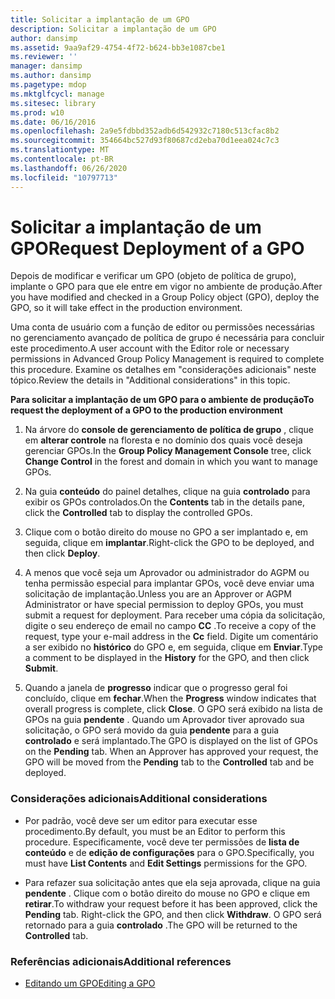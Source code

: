 ```yaml
---
title: Solicitar a implantação de um GPO
description: Solicitar a implantação de um GPO
author: dansimp
ms.assetid: 9aa9af29-4754-4f72-b624-bb3e1087cbe1
ms.reviewer: ''
manager: dansimp
ms.author: dansimp
ms.pagetype: mdop
ms.mktglfcycl: manage
ms.sitesec: library
ms.prod: w10
ms.date: 06/16/2016
ms.openlocfilehash: 2a9e5fdbbd352adb6d542932c7180c513cfac8b2
ms.sourcegitcommit: 354664bc527d93f80687cd2eba70d1eea024c7c3
ms.translationtype: MT
ms.contentlocale: pt-BR
ms.lasthandoff: 06/26/2020
ms.locfileid: "10797713"
---
```

# <span data-ttu-id="9b418-103">Solicitar a implantação de um GPO</span><span class="sxs-lookup"><span data-stu-id="9b418-103">Request Deployment of a GPO</span></span>


<span data-ttu-id="9b418-104">Depois de modificar e verificar um GPO (objeto de política de grupo), implante o GPO para que ele entre em vigor no ambiente de produção.</span><span class="sxs-lookup"><span data-stu-id="9b418-104">After you have modified and checked in a Group Policy object (GPO), deploy the GPO, so it will take effect in the production environment.</span></span>

<span data-ttu-id="9b418-105">Uma conta de usuário com a função de editor ou permissões necessárias no gerenciamento avançado de política de grupo é necessária para concluir este procedimento.</span><span class="sxs-lookup"><span data-stu-id="9b418-105">A user account with the Editor role or necessary permissions in Advanced Group Policy Management is required to complete this procedure.</span></span> <span data-ttu-id="9b418-106">Examine os detalhes em "considerações adicionais" neste tópico.</span><span class="sxs-lookup"><span data-stu-id="9b418-106">Review the details in "Additional considerations" in this topic.</span></span>

**<span data-ttu-id="9b418-107">Para solicitar a implantação de um GPO para o ambiente de produção</span><span class="sxs-lookup"><span data-stu-id="9b418-107">To request the deployment of a GPO to the production environment</span></span>**

1.  <span data-ttu-id="9b418-108">Na árvore do **console de gerenciamento de política de grupo** , clique em **alterar controle** na floresta e no domínio dos quais você deseja gerenciar GPOs.</span><span class="sxs-lookup"><span data-stu-id="9b418-108">In the **Group Policy Management Console** tree, click **Change Control** in the forest and domain in which you want to manage GPOs.</span></span>

2.  <span data-ttu-id="9b418-109">Na guia **conteúdo** do painel detalhes, clique na guia **controlado** para exibir os GPOs controlados.</span><span class="sxs-lookup"><span data-stu-id="9b418-109">On the **Contents** tab in the details pane, click the **Controlled** tab to display the controlled GPOs.</span></span>

3.  <span data-ttu-id="9b418-110">Clique com o botão direito do mouse no GPO a ser implantado e, em seguida, clique em **implantar**.</span><span class="sxs-lookup"><span data-stu-id="9b418-110">Right-click the GPO to be deployed, and then click **Deploy**.</span></span>

4.  <span data-ttu-id="9b418-111">A menos que você seja um Aprovador ou administrador do AGPM ou tenha permissão especial para implantar GPOs, você deve enviar uma solicitação de implantação.</span><span class="sxs-lookup"><span data-stu-id="9b418-111">Unless you are an Approver or AGPM Administrator or have special permission to deploy GPOs, you must submit a request for deployment.</span></span> <span data-ttu-id="9b418-112">Para receber uma cópia da solicitação, digite o seu endereço de email no campo **CC** .</span><span class="sxs-lookup"><span data-stu-id="9b418-112">To receive a copy of the request, type your e-mail address in the **Cc** field.</span></span> <span data-ttu-id="9b418-113">Digite um comentário a ser exibido no **histórico** do GPO e, em seguida, clique em **Enviar**.</span><span class="sxs-lookup"><span data-stu-id="9b418-113">Type a comment to be displayed in the **History** for the GPO, and then click **Submit**.</span></span>

5.  <span data-ttu-id="9b418-114">Quando a janela de **progresso** indicar que o progresso geral foi concluído, clique em **fechar**.</span><span class="sxs-lookup"><span data-stu-id="9b418-114">When the **Progress** window indicates that overall progress is complete, click **Close**.</span></span> <span data-ttu-id="9b418-115">O GPO será exibido na lista de GPOs na guia **pendente** . Quando um Aprovador tiver aprovado sua solicitação, o GPO será movido da guia **pendente** para a guia **controlado** e será implantado.</span><span class="sxs-lookup"><span data-stu-id="9b418-115">The GPO is displayed on the list of GPOs on the **Pending** tab. When an Approver has approved your request, the GPO will be moved from the **Pending** tab to the **Controlled** tab and be deployed.</span></span>

### <span data-ttu-id="9b418-116">Considerações adicionais</span><span class="sxs-lookup"><span data-stu-id="9b418-116">Additional considerations</span></span>

-   <span data-ttu-id="9b418-117">Por padrão, você deve ser um editor para executar esse procedimento.</span><span class="sxs-lookup"><span data-stu-id="9b418-117">By default, you must be an Editor to perform this procedure.</span></span> <span data-ttu-id="9b418-118">Especificamente, você deve ter permissões de **lista de conteúdo** e de **edição de configurações** para o GPO.</span><span class="sxs-lookup"><span data-stu-id="9b418-118">Specifically, you must have **List Contents** and **Edit Settings** permissions for the GPO.</span></span>

-   <span data-ttu-id="9b418-119">Para refazer sua solicitação antes que ela seja aprovada, clique na guia **pendente** . Clique com o botão direito do mouse no GPO e clique em **retirar**.</span><span class="sxs-lookup"><span data-stu-id="9b418-119">To withdraw your request before it has been approved, click the **Pending** tab. Right-click the GPO, and then click **Withdraw**.</span></span> <span data-ttu-id="9b418-120">O GPO será retornado para a guia **controlado** .</span><span class="sxs-lookup"><span data-stu-id="9b418-120">The GPO will be returned to the **Controlled** tab.</span></span>

### <span data-ttu-id="9b418-121">Referências adicionais</span><span class="sxs-lookup"><span data-stu-id="9b418-121">Additional references</span></span>

-   [<span data-ttu-id="9b418-122">Editando um GPO</span><span class="sxs-lookup"><span data-stu-id="9b418-122">Editing a GPO</span></span>](editing-a-gpo.md)

 

 





